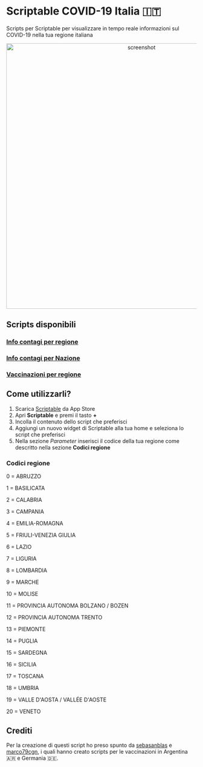 # Scriptable COVID-19 Italia 🇮🇹
Scripts per Scriptable per visualizzare in tempo reale informazioni sul COVID-19 nella tua regione italiana

<p align="center"><img src="screenshot.PNG" alt="screenshot" width="auto" height="700"></p>

## Scripts disponibili

### [Info contagi per regione](https://github.com/Gualty/Scriptable-COVID-19-Italia/blob/main/COVID-19_info_regione.js)
### [Info contagi per Nazione](https://github.com/Gualty/Scriptable-COVID-19-Italia/blob/main/COVID-19_World_info.js)
### [Vaccinazioni per regione](https://github.com/Gualty/Scriptable-COVID-19-Italia/blob/main/vaccinazioni_covid-19_regioni.js)

## Come utilizzarli?

1) Scarica [Scriptable](https://scriptable.app/) da App Store
2) Apri **Scriptable** e premi il tasto **+**
3) Incolla il contenuto dello script che preferisci 
4) Aggiungi un nuovo widget di Scriptable alla tua home e seleziona lo script che preferisci
5) Nella sezione *Parameter* inserisci il codice della tua regione come descritto nella sezione **Codici regione**

### Codici regione

0 = ABRUZZO

1 = BASILICATA

2 = CALABRIA

3 = CAMPANIA

4 = EMILIA-ROMAGNA

5 = FRIULI-VENEZIA GIULIA

6 = LAZIO

7 = LIGURIA

8 = LOMBARDIA

9 = MARCHE

10 = MOLISE

11 = PROVINCIA AUTONOMA BOLZANO / BOZEN

12 = PROVINCIA AUTONOMA TRENTO

13 = PIEMONTE

14 = PUGLIA

15 = SARDEGNA

16 = SICILIA

17 = TOSCANA

18 = UMBRIA

19 = VALLE D'AOSTA / VALLÉE D'AOSTE

20 = VENETO


## Crediti
Per la creazione di questi script ho preso spunto da [sebasanblas](https://gist.github.com/sebasanblas/d3638867a99c4d84942c159b88bb4096) e [marco79cgn](https://gist.github.com/marco79cgn/b5f291d6242a2c530e56c748f1ae7f2c), i quali hanno creato scripts per le vaccinazioni in Argentina 🇦🇷 e Germania 🇩🇪.
